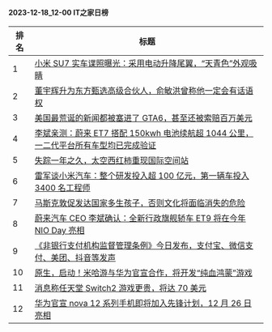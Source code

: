 #### 2023-12-18_12-00  IT之家日榜

| 排名 | 标题|
| --- | ---|
| 1 | [小米 SU7 实车谍照曝光：采用电动升降尾翼，“天青色”外观吸睛](https://www.ithome.com/0/739/836.htm) |
| 2 | [董宇辉升为东方甄选高级合伙人，俞敏洪曾称他一定会有话语权](https://www.ithome.com/0/739/848.htm) |
| 3 | [美国最荒诞的新闻都被塞进了 GTA6，甚至还被索赔百万美元](https://www.ithome.com/0/739/772.htm) |
| 4 | [李斌亲测：蔚来 ET7 搭配 150kwh 电池续航超 1044 公里，一二代平台所有车型均已完成验证](https://www.ithome.com/0/739/834.htm) |
| 5 | [失踪一年之久，太空西红柿重现国际空间站](https://www.ithome.com/0/739/778.htm) |
| 6 | [雷军谈小米汽车：整个研发投入超 100 亿元，第一辆车投入 3400 名工程师](https://www.ithome.com/0/739/857.htm) |
| 7 | [马斯克敦促发达国家多生孩子，否则文化将面临消失的危险](https://www.ithome.com/0/739/789.htm) |
| 8 | [蔚来汽车 CEO 李斌确认：全新行政旗舰轿车 ET9 将在今年 NIO Day 亮相](https://www.ithome.com/0/739/786.htm) |
| 9 | [《非银行支付机构监督管理条例》今日发布，支付宝、微信支付、美团、抖音等发声](https://www.ithome.com/0/739/829.htm) |
| 10 | [原生，启动！米哈游与华为官宣合作，将开发“纯血鸿蒙”游戏](https://www.ithome.com/0/739/876.htm) |
| 11 | [消息称任天堂 Switch2 游戏更贵，将达 70 美元](https://www.ithome.com/0/739/808.htm) |
| 12 | [华为官宣 nova 12 系列手机即将加入先锋计划，12 月 26 日亮相](https://www.ithome.com/0/739/867.htm) |

